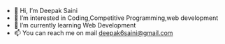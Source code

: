 - 👋 Hi, I’m Deepak Saini
- 👀 I’m interested in Coding,Competitive Programming,web development
- 🌱 I’m currently learning Web Development
- 📫 You can reach me on mail deepak6saini@gmail.com

<!---
DeepakSaini77/DeepakSaini77 is a ✨ special ✨ repository because its `README.md` (this file) appears on your GitHub profile.
You can click the Preview link to take a look at your changes.
--->



